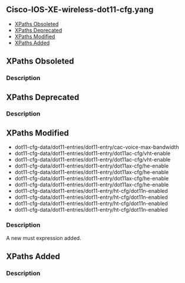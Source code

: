 ## Cisco-IOS-XE-wireless-dot11-cfg.yang


- [XPaths Obsoleted](#xpaths-obsoleted)
- [XPaths Deprecated](#xpaths-deprecated)
- [XPaths Modified](#xpaths-modified)
- [XPaths Added](#xpaths-added)

## XPaths Obsoleted

### Description

## XPaths Deprecated

### Description

## XPaths Modified

- dot11-cfg-data/dot11-entries/dot11-entry/cac-voice-max-bandwidth
- dot11-cfg-data/dot11-entries/dot11-entry/dot11ac-cfg/vht-enable
- dot11-cfg-data/dot11-entries/dot11-entry/dot11ac-cfg/vht-enable
- dot11-cfg-data/dot11-entries/dot11-entry/dot11ax-cfg/he-enable
- dot11-cfg-data/dot11-entries/dot11-entry/dot11ax-cfg/he-enable
- dot11-cfg-data/dot11-entries/dot11-entry/dot11ax-cfg/he-enable
- dot11-cfg-data/dot11-entries/dot11-entry/dot11ax-cfg/he-enable
- dot11-cfg-data/dot11-entries/dot11-entry/ht-cfg/dot11n-enabled
- dot11-cfg-data/dot11-entries/dot11-entry/ht-cfg/dot11n-enabled
- dot11-cfg-data/dot11-entries/dot11-entry/ht-cfg/dot11n-enabled
- dot11-cfg-data/dot11-entries/dot11-entry/ht-cfg/dot11n-enabled

### Description

A new must expression added.

## XPaths Added

### Description
